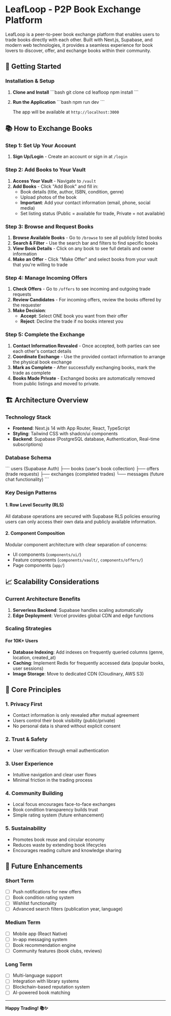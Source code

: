# LeafLoop - P2P Book Exchange Platform

LeafLoop is a peer-to-peer book exchange platform that enables users to trade books directly with each other. Built with Next.js, Supabase, and modern web technologies, it provides a seamless experience for book lovers to discover, offer, and exchange books within their community.

## 🚀 Getting Started


### Installation & Setup

1. **Clone and Install**
   \`\`\`bash
   git clone <repository-url>
   cd leafloop
   npm install
   \`\`\`

5. **Run the Application**
   \`\`\`bash
   npm run dev
   \`\`\`
   
   The app will be available at `http://localhost:3000`

## 📚 How to Exchange Books

### Step 1: Set Up Your Account
1. **Sign Up/Login** - Create an account or sign in at `/login`

### Step 2: Add Books to Your Vault
1. **Access Your Vault** - Navigate to `/vault`
2. **Add Books** - Click "Add Book" and fill in:
   - Book details (title, author, ISBN, condition, genre)
   - Upload photos of the book
   - **Important**: Add your contact information (email, phone, social media)
   - Set listing status (Public = available for trade, Private = not available)

### Step 3: Browse and Request Books
1. **Browse Available Books** - Go to `/browse` to see all publicly listed books
2. **Search & Filter** - Use the search bar and filters to find specific books
3. **View Book Details** - Click on any book to see full details and owner information
4. **Make an Offer** - Click "Make Offer" and select books from your vault that you're willing to trade

### Step 4: Manage Incoming Offers
1. **Check Offers** - Go to `/offers` to see incoming and outgoing trade requests
2. **Review Candidates** - For incoming offers, review the books offered by the requester
3. **Make Decision**:
   - **Accept**: Select ONE book you want from their offer
   - **Reject**: Decline the trade if no books interest you

### Step 5: Complete the Exchange
1. **Contact Information Revealed** - Once accepted, both parties can see each other's contact details
2. **Coordinate Exchange** - Use the provided contact information to arrange the physical book exchange
3. **Mark as Complete** - After successfully exchanging books, mark the trade as complete
4. **Books Made Private** - Exchanged books are automatically removed from public listings and moved to private.

## 🏗️ Architecture Overview

### Technology Stack
- **Frontend**: Next.js 14 with App Router, React, TypeScript
- **Styling**: Tailwind CSS with shadcn/ui components
- **Backend**: Supabase (PostgreSQL database, Authentication, Real-time subscriptions)

### Database Schema
\`\`\`
users (Supabase Auth)
├── books (user's book collection)
├── offers (trade requests)
├── exchanges (completed trades)
└── messages (future chat functionality)
\`\`\`

### Key Design Patterns

#### 1. **Row Level Security (RLS)**
All database operations are secured with Supabase RLS policies ensuring users can only access their own data and publicly available information.

#### 2. **Component Composition**
Modular component architecture with clear separation of concerns:
- UI components (`components/ui/`)
- Feature components (`components/vault/`, `components/offers/`)
- Page components (`app/`)

## 📈 Scalability Considerations

### Current Architecture Benefits
1. **Serverless Backend**: Supabase handles scaling automatically
2. **Edge Deployment**: Vercel provides global CDN and edge functions

### Scaling Strategies

#### For 10K+ Users
- **Database Indexing**: Add indexes on frequently queried columns (genre, location, created_at)
- **Caching**: Implement Redis for frequently accessed data (popular books, user sessions)
- **Image Storage**: Move to dedicated CDN (Cloudinary, AWS S3)

## 🎯 Core Principles

### 1. **Privacy First**
- Contact information is only revealed after mutual agreement
- Users control their book visibility (public/private)
- No personal data is shared without explicit consent

### 2. **Trust & Safety**
- User verification through email authentication

### 3. **User Experience**
- Intuitive navigation and clear user flows
- Minimal friction in the trading process

### 4. **Community Building**
- Local focus encourages face-to-face exchanges
- Book condition transparency builds trust
- Simple rating system (future enhancement)

### 5. **Sustainability**
- Promotes book reuse and circular economy
- Reduces waste by extending book lifecycles
- Encourages reading culture and knowledge sharing

## 🔮 Future Enhancements

### Short Term
- [ ] Push notifications for new offers
- [ ] Book condition rating system
- [ ] Wishlist functionality
- [ ] Advanced search filters (publication year, language)

### Medium Term
- [ ] Mobile app (React Native)
- [ ] In-app messaging system
- [ ] Book recommendation engine
- [ ] Community features (book clubs, reviews)

### Long Term
- [ ] Multi-language support
- [ ] Integration with library systems
- [ ] Blockchain-based reputation system
- [ ] AI-powered book matching

---

**Happy Trading! 📚✨**

